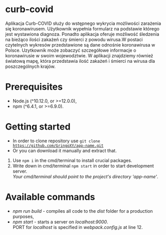# curb-covid
Aplikacja Curb-COVID służy do wstępnego wykrycia możliwości zarażenia się koronawirusem. Użytkownik wypełnia formularz na podstawie którego jest wystawiona diagnoza. Ponadto aplikacja oferuje możliwość śledzenia na bieżąco ilości zakażeń czy śmierci z powodu wirusa.W postaci czytelnych wykresów przedstawione są dane odnośnie koronawirusa w Polsce. Uzytkownik może zobaczyć szczegółowe informacje o koronawirusie w swoim wojewodztwie. W aplikacji znajdziemy również światową mapę, która przedstawia ilość zakażeń i śmierci na wirusa dla poszczególnych krajów. 
# Prerequisites
- Node.js (^10.12.0, or >=12.0.0),
- npm (^6.4.1, or >=6.9.0).

# Getting started
  * In order to clone repository use <code>git clone https://github.com/GringoXY/app-name.git</code>
  * Or you can download it manually and extract that.
  1. Use <code>npm i</code> in the cmd/terminal to install crucial packages.
  2. Write down in cmd/terminal <code>npm start</code> in order to start development server. <br>
*Your cmd/terminal should point to the project's directory 'app-name'*.

# Available commands
- *npm run build* - compiles all code to the *dist* folder for a production purposes,
- *npm start* - starts a server on *localhost:9000*. <br>
PORT for *localhost* is specified in *webpack.config.js* at line 12.
